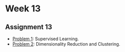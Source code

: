 # Week 13

## Assignment 13

- [Problem 1](p1.md): Supervised Learning.
- [Problem 2](p2.md): Dimensionality Reduction and Clustering.
